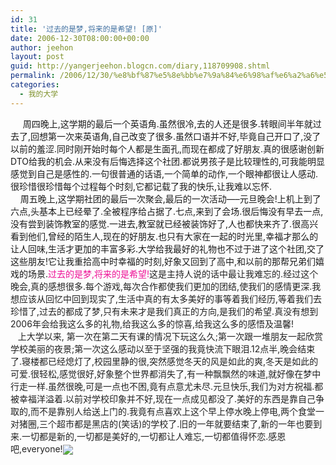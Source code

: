 ```yaml
---
id: 31
title: '过去的是梦,将来的是希望! [原]'
date: 2006-12-30T08:00:00+00:00
author: jeehon
layout: post
guid: http://yangerjeehon.blogcn.com/diary,118709908.shtml
permalink: /2006/12/30/%e8%bf%87%e5%8e%bb%e7%9a%84%e6%98%af%e6%a2%a6%e5%b0%86%e6%9d%a5%e7%9a%84%e6%98%af%e5%b8%8c%e6%9c%9b-%e5%8e%9f/
categories:
  - 我的大学
---
```

&nbsp;&nbsp;&nbsp;&nbsp; 周四晚上,这学期的最后一个英语角.虽然很冷,去的人还是很多.转眼间半年就过去了,回想第一次来英语角,自己改变了很多.虽然口语并不好,毕竟自己开口了,没了以前的羞涩.同时刚开始时每个人都是生面孔,而现在都成了好朋友.真的很感谢创新DTO给我的机会.从来没有后悔选择这个社团.都说男孩子是比较理性的,可我能明显感觉到自己是感性的.一句很普通的话语,一个简单的动作,一个眼神都很让人感动.很珍惜很珍惜每个过程每个时刻,它都记载了我的快乐,让我难以忘怀.  
&nbsp;&nbsp;&nbsp; 周五晚上,这学期社团的最后一次聚会,最后的一次活动&#8212;&#8211;元旦晚会!上机上到了六点,头基本上已经晕了.全被程序给占据了.七点,来到了会场.很后悔没有早去一点,没有尝到装饰教室的感觉.一进去,教室就已经被装饰好了,人也都快来齐了.很高兴看到他们,曾经的陌生人,现在的好朋友.也只有大家在一起的时光里,幸福才那么的让人回味,生活才更加的丰富多彩.大学给我最好的礼物也不过于进了这个社团,交了这些朋友!它让我重拾高中时幸福的时刻,好象又回到了高中,和以前的那帮兄弟们嬉戏的场景.<font color="#ee1196">过去的是梦,将来的是希望!</font><font color="#222222">这是主持人说的话中最让我难忘的.经过这个晚会,真的感想很多.每个游戏,每次合作都使我们更加的团结,使我们的感情更深.我想应该从回忆中回到现实了,生活中真的有太多美好的事等着我们经历,等着我们去珍惜了,过去的都成了梦,只有未来才是我们真正的方向,是我们的希望.真没有想到2006年会给我这么多的礼物,给我这么多的惊喜,给我这么多的感悟及温馨!<br />&nbsp;&nbsp;&nbsp;上大学以来, 第一次在第二天有课的情况下玩这么久;第一次跟一堆朋友一起欣赏学校美丽的夜景;第一次这么感动以至于坚强的我竟快流下眼泪.12点半,晚会结束了.寝楼都已经熄灯了,校园里静的很,突然感觉冬天的风是如此的爽,冬天是如此的可爱.很轻松,感觉很好,好象整个世界都消失了,有一种飘飘然的味道,就好像在梦中行走一样.虽然很晚,可是一点也不困,竟有点意尤未尽.元旦快乐,我们为对方祝福.都被幸福洋溢着.以前对学校印象并不好,现在一点成见都没了.美好的东西是靠自己争取的,而不是靠别人给送上门的.我竟有点喜欢上这个早上停水晚上停电,两个食堂一对猪圈,三个超市都是黑店的(笑话)的学校了.旧的一年就要结束了,新的一年也要到来.一切都是新的,一切都是美好的,一切都让人难忘,一切都值得怀恋.感恩吧,everyone!<img src="http://login.blogcn.com/images/em/2/6.gif" align="absMiddle" border="0" /></font>